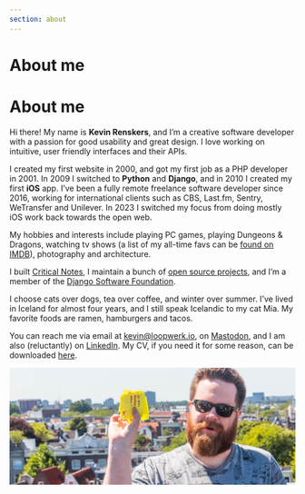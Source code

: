 ```yaml
---
section: about
---
```


# About me

# About me
Hi there! My name is **Kevin Renskers**, and I’m a creative software developer with a passion for good usability and great design. I love working on intuitive, user friendly interfaces and their APIs.

I created my first website in 2000, and got my first job as a PHP developer in 2001. In 2009 I switched to **Python** and **Django**, and in 2010 I created my first **iOS** app. I’ve been a fully remote freelance software developer since 2016, working for international clients such as CBS, Last.fm, Sentry, WeTransfer and Unilever. In 2023 I switched my focus from doing mostly iOS work back towards the open web.

My hobbies and interests include playing PC games, playing Dungeons & Dragons, watching tv shows (a list of my all-time favs can be [found on IMDB](https://www.imdb.com/list/ls047084150/)), photography and architecture. 

I built [Critical Notes](https://www.critical-notes.com), I maintain a bunch of [open source projects](/projects/), and I’m a member of the [Django Software Foundation](https://www.djangoproject.com/foundation/).

I choose cats over dogs, tea over coffee, and winter over summer. I’ve lived in Iceland for almost four years, and I still speak Icelandic to my cat Mia. My favorite foods are ramen, hamburgers and tacos.

You can reach me via email at <kevin@loopwerk.io>, on [Mastodon](https://hachyderm.io/@kevinrenskers), and I am also (reluctantly) on [LinkedIn](https://www.linkedin.com/in/kevinrenskers/). My CV, if you need it for some reason, can be downloaded [here](/about/KevinRenskers.pdf).

![A black and white photo of Kevin](kevin.jpg)